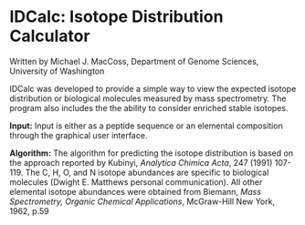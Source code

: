 # IDCalc: Isotope Distribution Calculator

Written by Michael J. MacCoss, Department of Genome Sciences, University of Washington

IDCalc was developed to provide a simple way to view the expected isotope distribution  or biological molecules measured by mass spectrometry. The program also includes the the ability to consider enriched stable isotopes.

**Input:** Input is either as a peptide sequence or an elemental composition through the graphical user interface.

**Algorithm:** The algorithm for predicting the isotope distribution is based on the approach reported by Kubinyi, *Analytica Chimica Acta*, 247 (1991) 107-119. The C, H, O, and N isotope abundances are specific to biological molecules (Dwight E. Matthews personal communication). All other elemental isotope abundances were obtained from Biemann, *Mass Spectrometry, Organic Chemical Applications*, McGraw-Hill New York, 1962, p.59


